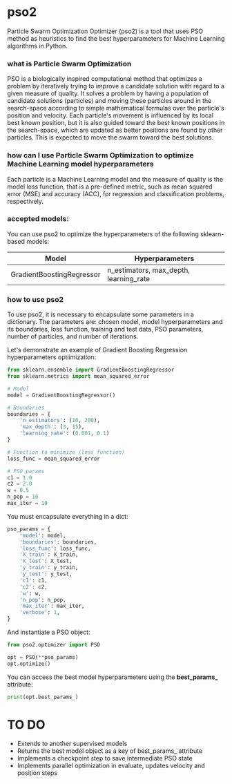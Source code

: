 # pso2

Particle Swarm Optimization Optimizer (pso2) is a tool that uses PSO method as heuristics to find the best hyperparameters for Machine Learning algorithms in Python.

### what is Particle Swarm Optimization

PSO is a biologically inspired computational method that optimizes a problem by iteratively trying to improve a candidate solution with regard to a given measure of quality. It solves a problem by having a population of candidate solutions (particles) and moving these particles around in the search-space according to simple mathematical formulas over the particle's position and velocity. Each particle's movement is influenced by its local best known position, but it is also guided toward the best known positions in the search-space, which are updated as better positions are found by other particles. This is expected to move the swarm toward the best solutions.

### how can I use Particle Swarm Optimization to optimize Machine Learning model hyperparameters

Each particle is a Machine Learning model and the measure of quality is the model loss function, that is a pre-defined metric, such as mean squared error (MSE) and accuracy (ACC), for regression and classification problems, respectively.

### accepted models:

You can use pso2 to optimize the hyperparameters of the following sklearn-based models:

| Model | Hyperparameters |
| ------ | ------ |
| GradientBoostingRegressor | n_estimators, max_depth, learning_rate |

### how to use pso2

To use pso2, it is necessary to encapsulate some parameters in a dictionary. The parameters are: chosen model, model hyperparameters and its boundaries, loss function, training and test data, PSO parameters, number of particles, and number of iterations.

Let's demonstrate an example of Gradient Boosting Regression hyperparameters optiimization:

```python
from sklearn.ensemble import GradientBoostingRegressor
from sklearn.metrics import mean_squared_error

# Model
model = GradientBoostingRegressor()

# Boundaries
boundaries = {
    'n_estimators': (10, 200),
    'max_depth': (3, 15),
    'learning_rate': (0.001, 0.1)
}

# Function to minimize (loss function)
loss_func = mean_squared_error

# PSO params
c1 = 1.0
c2 = 2.0
w = 0.5
n_pop = 10
max_iter = 10
```

You must encapsulate everything in a dict:

```python
pso_params = {
    'model': model,
    'boundaries': boundaries,
    'loss_func': loss_func,
    'X_train': X_train,
    'X_test': X_test,
    'y_train': y_train,
    'y_test': y_test,
    'c1': c1,
    'c2': c2,
    'w': w,
    'n_pop': n_pop,
    'max_iter': max_iter,
    'verbose': 1,
}
```

And instantiate a PSO object:

```python
from pso2.optimizer import PSO

opt = PSO(**pso_params)
opt.optimize()
```

You can access the best model hyperparameters using the **best_params_** attribute:

```python
print(opt.best_params_)
```

# TO DO

- Extends to another supervised models
- Returns the best model object as a key of best_params_ attribute
- Implements a checkpoint step to save intermediate PSO state
- Implements parallel optimization in evaluate, updates velocity and position steps
